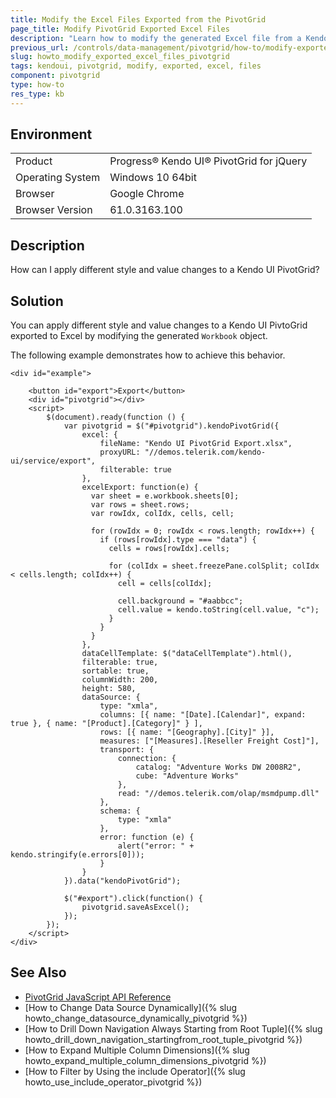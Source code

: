 ```yaml
---
title: Modify the Excel Files Exported from the PivotGrid
page_title: Modify PivotGrid Exported Excel Files
description: "Learn how to modify the generated Excel file from a Kendo UI PivotGrid widget so you can apply different styles and values to it."
previous_url: /controls/data-management/pivotgrid/how-to/modify-exported-excel, /controls/data-management/pivotgrid/how-to/export/modify-exported-excel
slug: howto_modify_exported_excel_files_pivotgrid
tags: kendoui, pivotgrid, modify, exported, excel, files
component: pivotgrid
type: how-to
res_type: kb
---
```


## Environment

<table>
 <tr>
  <td>Product</td>
  <td>Progress® Kendo UI® PivotGrid for jQuery</td>
 </tr>
 <tr>
  <td>Operating System</td>
  <td>Windows 10 64bit</td>
 </tr>
 <tr>
  <td>Browser</td>
  <td>Google Chrome</td>
 </tr>
 <tr>
  <td>Browser Version</td>
  <td>61.0.3163.100</td>
 </tr>
</table>


## Description

How can I apply different style and value changes to a Kendo UI PivotGrid?  

## Solution

You can apply different style and value changes to a Kendo UI PivtoGrid exported to Excel by modifying the generated `Workbook` object.

The following example demonstrates how to achieve this behavior.

```dojo
<div id="example">

    <button id="export">Export</button>
    <div id="pivotgrid"></div>
    <script>
        $(document).ready(function () {
            var pivotgrid = $("#pivotgrid").kendoPivotGrid({
                excel: {
                    fileName: "Kendo UI PivotGrid Export.xlsx",
                    proxyURL: "//demos.telerik.com/kendo-ui/service/export",
                    filterable: true
                },
                excelExport: function(e) {
                  var sheet = e.workbook.sheets[0];
                  var rows = sheet.rows;
                  var rowIdx, colIdx, cells, cell;

                  for (rowIdx = 0; rowIdx < rows.length; rowIdx++) {
                    if (rows[rowIdx].type === "data") {
                      cells = rows[rowIdx].cells;

                      for (colIdx = sheet.freezePane.colSplit; colIdx < cells.length; colIdx++) {
                        cell = cells[colIdx];

                        cell.background = "#aabbcc";
                        cell.value = kendo.toString(cell.value, "c");
                      }
                    }
                  }
                },
                dataCellTemplate: $("dataCellTemplate").html(),
                filterable: true,
                sortable: true,
                columnWidth: 200,
                height: 580,
                dataSource: {
                    type: "xmla",
                    columns: [{ name: "[Date].[Calendar]", expand: true }, { name: "[Product].[Category]" } ],
                    rows: [{ name: "[Geography].[City]" }],
                    measures: ["[Measures].[Reseller Freight Cost]"],
                    transport: {
                        connection: {
                            catalog: "Adventure Works DW 2008R2",
                            cube: "Adventure Works"
                        },
                        read: "//demos.telerik.com/olap/msmdpump.dll"
                    },
                    schema: {
                        type: "xmla"
                    },
                    error: function (e) {
                        alert("error: " + kendo.stringify(e.errors[0]));
                    }
                }
            }).data("kendoPivotGrid");

            $("#export").click(function() {
                pivotgrid.saveAsExcel();
            });
        });
    </script>
</div>
```

## See Also

* [PivotGrid JavaScript API Reference](/api/javascript/ui/pivotgrid)
* [How to Change Data Source Dynamically]({% slug howto_change_datasource_dynamically_pivotgrid %})
* [How to Drill Down Navigation Always Starting from Root Tuple]({% slug howto_drill_down_navigation_startingfrom_root_tuple_pivotgrid %})
* [How to Expand Multiple Column Dimensions]({% slug howto_expand_multiple_column_dimensions_pivotgrid %})
* [How to Filter by Using the include Operator]({% slug howto_use_include_operator_pivotgrid %})
